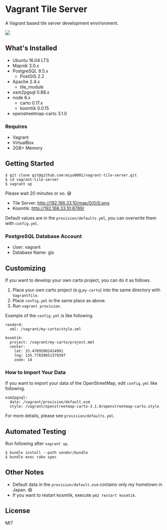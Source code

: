 # Vagrant Tile Server

A Vagrant based tile server development envirionment.

![](https://www.evernote.com/l/ABWtQwn_tP1Fv5c7ZHEgYLrFgcvySIFdR4IB/image.png)

## What's Installed

* Ubuntu 16.04 LTS
* Mapnik 3.0.x
* PostgreSQL 9.5.x
  * PostGIS 2.2
* Apache 2.4.x
  * tile_module
* osm2pgsql 0.88.x
* node 6.x
  * carto 0.17.x
  * kosmtik 0.0.15
* openstreetmap-carto 3.1.0

### Requires

* Vagrant
* VirtualBox
* 2GB+ Memory

## Getting Started

```
$ git clone git@github.com:miya0001/vagrant-tile-server.git
$ cd vagrant-tile-server
$ vagrant up
```

Please wait 20 minutes or so. :smile:

* Tile Server: http://192.168.33.10/map/0/0/0.png
* Kosmtik: http://192.168.33.10:6789/

Default values are in the `provision/defaults.yml`, you can overwrite them with `config.yml`.

###  PostgreSQL Database Account

* User: vagrant
* Database Name: gis

## Customizing

If you want to develop your own carto project, you can do it as follows.

1. Place your own carto project (e.g,`my-carto`) into the same directory with `Vagrantfile`.
2. Place `config.yml` in the same place as above.
3. Run `vagrant provision`.

Example of the `config.yml` is like following.

```
renderd:
  xml: /vagrant/my-carto/style.xml

kosmtik:
  project: /vagrant/my-carto/project.mml
  center:
    lat: 33.47695002414991
    lng: 135.77839851379397
    zoom: 14
```

### How to Import Your Data

If you want to import your data of the OpenStreetMap, edit `config.yml` like following.

```
osm2pgsql:
  data: /vagrant/provision/default.osm
  style: /vagrant/openstreetmap-carto-3.1.0/openstreetmap-carto.style
```

For more details, please see `provision/defaults.yml`.

## Automated Testing

Run following after `vagrant up`.

```
$ bundle install --path vendor/bundle
$ bundle exec rake spec
```

## Other Notes

* Default data in the `provision/default.osm` contains only my hometown in Japan. :smile:
* If you want to restart kosmtik, execute `pm2 restart kosmtik`.

## License

MIT
